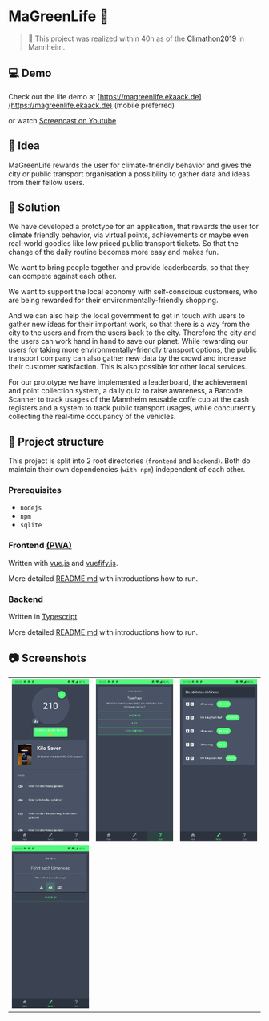 # MaGreenLife 🌳

> 🚀 This project was realized within 40h as of the [Climathon2019](https://climathon.hackerstolz.de) in Mannheim.

## 💻 Demo
Check out the life demo at [https://magreenlife.ekaack.de](https://magreenlife.ekaack.de) (mobile preferred)

or watch [Screencast on Youtube](https://youtu.be/H3hWl3BcjyY)

## 🎉 Idea

MaGreenLife rewards the user for climate-friendly behavior and gives the city or public transport organisation a possibility to gather data and ideas from their fellow users.

## 🏁 Solution

We have developed a prototype for an application, that rewards the user for climate friendly behavior, via virtual points, achievements or maybe even real-world goodies like low priced public transport tickets. So that the change of the daily routine becomes more easy and makes fun.

We want to bring people together and provide leaderboards, so that they can compete against each other.

We want to support the local economy with self-conscious customers, who are being rewarded for their environmentally-friendly shopping.

And we can also help the local government to get in touch with users to gather new ideas for their important work, so that there is a way from the city to the users and from the users back to the city. Therefore the city and the users can work hand in hand to save our planet.
While rewarding our users for taking more environmentally-friendly transport options, the public transport company can also gather new data by the crowd and increase their customer satisfaction. This is also possible for other local services.

For our prototype we have implemented a leaderboard, the achievement and point collection system, a daily quiz to raise awareness, a Barcode Scanner to track usages of the Mannheim reusable coffe cup at the cash registers and a system to track public transport usages, while concurrently collecting the real-time occupancy of the vehicles.

## 📑 Project structure

This project is split into 2 root directories (`frontend` and `backend`).
Both do maintain their own dependencies (`with npm`) independent of each other.

### Prerequisites

* `nodejs`
* `npm`
* `sqlite`

### Frontend [(PWA)](https://en.wikipedia.org/wiki/Progressive_web_applications)

Written with [vue.js](https://vuejs.org/) and [vuefify.js](https://vuetifyjs.com/).

More detailed [README.md](frontend/README.md) with introductions how to run.

### Backend

Written in [Typescript](https://www.typescriptlang.org/).

More detailed [README.md](backend/README.md) with introductions how to run.

## 📷️ Screenshots

| | | |
|:---:|:---:|:---:|
|![Main](https://raw.githubusercontent.com/lustigo/MaGreenLife/master/screenshots/main.png)|![Quiz](https://raw.githubusercontent.com/lustigo/MaGreenLife/master/screenshots/quiz.png)|![trainOverview](https://raw.githubusercontent.com/lustigo/MaGreenLife/master/screenshots/trainOverview.png)|
|![Report number of people in tram](https://raw.githubusercontent.com/lustigo/MaGreenLife/master/screenshots/reportNumberOfPeople.png)| | |
